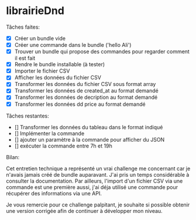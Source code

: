 # librairieDnd


Tâches faites:
- [x] Créer un bundle vide
- [x] Créer une commande dans le bundle ('hello Ali')
- [x] Trouver un bundle qui propose des commandes pour regarder comment il est fait
- [x] Rendre le bundle installable (à tester)
- [x] Importer le fichier CSV
- [x] Afficher les données du fichier CSV
- [x] Transformer les données du fichier CSV sous format array
- [x] Transformer les données de created_at au format demandé
- [x] Transformer les données de decription au format demandé
- [x] Transformer les données dd price au format demandé

Tâches restantes:
- [] Transformer les données du tableau dans le format indiqué
- [] Implémenter la commande
- [] ajouter un paramètre à la commande pour afficher du JSON
 - [] exécuter la commande entre 7h et 19h


Bilan:

Cet entretien technique a représenté un vrai challenge me concernant car je n'avais jamais créé de bundle auparavant. J'ai pris un temps considérable à consulter la documentation. Par ailleurs, l'import d'un fichier CSV via une commande est une première aussi, j'ai déja utilisé une commande pour récupérer des informations via une API.

Je vous remercie pour ce challenge palpitant, je souhaite si possible obtenir une version corrigée afin de continuer à développer mon niveau.